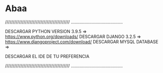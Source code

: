 # Abaa
//////////////////////////////////////////
..........................................

DESCARGAR PYTHON VERSION 3.9.5 => https://www.python.org/downloads/
DESCARGAR DJANGO 3.2.5 => https://www.djangoproject.com/download/
DESCARGAR MYSQL DATABASE =>

DESCARGAR EL IDE DE TU PREFERENCIA

//////////////////////////////////////////
..........................................